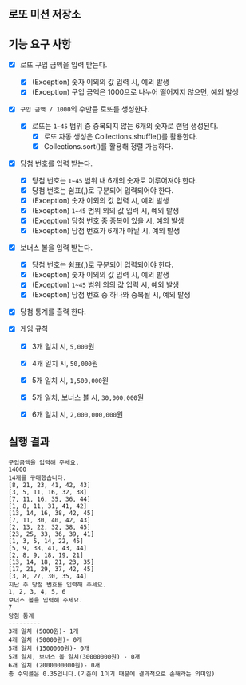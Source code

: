 ## 로또 미션 저장소
## 기능 요구 사항
- [x] 로또 구입 금액을 입력 받는다.
    - [x] (Exception) 숫자 이외의 값 입력 시, 예외 발생
    - [x] (Exception) 구입 금액은 1000으로 나누어 떨어지지 않으면, 예외 발생

- [x] `구입 금액 / 1000`의 수만큼 로또를 생성한다.
    - [X] 로또는 `1~45` 범위 중 중복되지 않는 6개의 숫자로 랜덤 생성된다.
        - [X] 로또 자동 생성은 Collections.shuffle()를 활용한다.
        - [X] Collections.sort()를 활용해 정렬 가능하다.

- [x] 당첨 번호를 입력 받는다.
    - [x] 당첨 번호는 `1~45` 범위 내 6개의 숫자로 이루어져야 한다.
    - [x] 당첨 번호는 쉼표(,)로 구분되어 입력되어야 한다.
    - [x] (Exception) 숫자 이외의 값 입력 시, 예외 발생
    - [X] (Exception) `1~45` 범위 외의 값 입력 시, 예외 발생
    - [X] (Exception) 당첨 번호 중 중복이 있을 시, 예외 발생
    - [X] (Exception) 당첨 번호가 6개가 아닐 시, 예외 발생

- [x] 보너스 볼을 입력 받는다.
    - [x] 당첨 번호는 쉼표(,)로 구분되어 입력되어야 한다.
    - [x] (Exception) 숫자 이외의 값 입력 시, 예외 발생
    - [X] (Exception) `1~45` 범위 외의 값 입력 시, 예외 발생
    - [x] (Exception) 당첨 번호 중 하나와 중복될 시, 예외 발생

- [x] 당첨 통계를 출력 한다.

- [x] 게임 규칙
    - [x] 3개 일치 시, `5,000`원
    - [x] 4개 일치 시, `50,000`원
    - [x] 5개 일치 시, `1,500,000`원
    - [x] 5개 일치, 보너스 볼 시, `30,000,000`원
    - [x] 6개 일치 시, `2,000,000,000`원


## 실행 결과
```
구입금액을 입력해 주세요.
14000
14개를 구매했습니다.
[8, 21, 23, 41, 42, 43]
[3, 5, 11, 16, 32, 38]
[7, 11, 16, 35, 36, 44]
[1, 8, 11, 31, 41, 42]
[13, 14, 16, 38, 42, 45]
[7, 11, 30, 40, 42, 43]
[2, 13, 22, 32, 38, 45]
[23, 25, 33, 36, 39, 41]
[1, 3, 5, 14, 22, 45]
[5, 9, 38, 41, 43, 44]
[2, 8, 9, 18, 19, 21]
[13, 14, 18, 21, 23, 35]
[17, 21, 29, 37, 42, 45]
[3, 8, 27, 30, 35, 44]
지난 주 당첨 번호를 입력해 주세요.
1, 2, 3, 4, 5, 6
보너스 볼을 입력해 주세요.
7
당첨 통계
---------
3개 일치 (5000원)- 1개
4개 일치 (50000원)- 0개
5개 일치 (1500000원)- 0개
5개 일치, 보너스 볼 일치(30000000원) - 0개
6개 일치 (2000000000원)- 0개
총 수익률은 0.35입니다.(기준이 1이기 때문에 결과적으로 손해라는 의미임)
```
